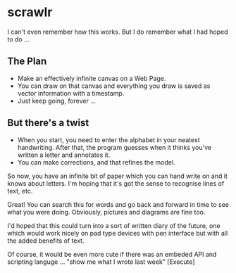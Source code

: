# scrawlr

I can't even remember how this works. But I do remember what I had hoped to do ...

## The Plan

* Make an effectively infinite canvas on a Web Page.
* You can draw on that canvas and everything you draw is saved as vector information with a timestamp.
* Just keep going, forever ...

## But there's a twist

* When you start, you need to enter the alphabet in your neatest handwriting. After that, the program guesses when it thinks you've written a letter and annotates it.
* You can make corrections, and that refines the model.

So now, you have an infinite bit of paper which you can hand write on and it 
knows about letters. I'm hoping that it's got the sense to recognise lines of 
text, etc.

Great! You can search this for words and go back and forward in time to see 
what you were doing. Obviously, pictures and diagrams are fine too.

I'd hoped that this could turn into a sort of written diary of the future, 
one which would work nicely on pad type devices with pen interface but with all the added benefits of text.

Of course, it would be even more cute if there was an embeded API and scripting languge ... "show me what I wrote last week" [Execute]
